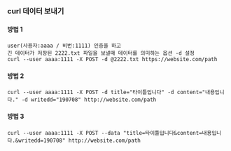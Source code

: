 ### curl 데이터 보내기
#### 방법 1
```
user(사용자:aaaa / 비번:1111) 인증을 하고
긴 데이터가 저장된 2222.txt 파일을 보낼때 데이터를 의미하는 옵션 -d 설정
curl --user aaaa:1111 -X POST -d @2222.txt https://website.com/path
```


#### 방법 2
```
curl --user aaaa:1111 -X POST -d title="타이틀입니다" -d content="내용입니다." -d writedd="190708" http://website.com/path
```


#### 방법 3
```
curl --user aaaa:1111 -X POST --data "title=타이틀입니다&content=내용입니다.&writedd=190708" http://website.com/path
```
